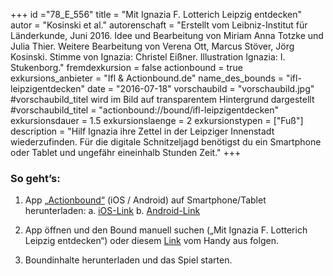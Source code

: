 +++
id ="78_E_556"
title = "Mit Ignazia F. Lotterich Leipzig entdecken"
autor = "Kosinski et al."
autorenschaft = "Erstellt vom Leibniz-Institut für Länderkunde, Juni 2016. Idee und Bearbeitung von Miriam Anna Totzke und Julia Thier. Weitere Bearbeitung von Verena Ott, Marcus Stöver, Jörg Kosinski. Stimme von Ignazia: Christel Eißner. Illustration Ignazia: I. Stukenborg."
fremdexkursion = false
actionbound = true
exkursions_anbieter = "Ifl & Actionbound.de"
name_des_bounds = "ifl-leipzigentdecken"
date = "2016-07-18"
vorschaubild = "vorschaubild.jpg"
#vorschaubild_titel wird im Bild auf transparentem Hintergrund dargestellt
#vorschaubild_titel = "actionbound://bound/ifl-leipzigentdecken"
exkursionsdauer = 1.5
exkursionslaenge = 2
exkursionstypen = ["Fuß"]
description = "Hilf Ignazia ihre Zettel in der Leipziger Innenstadt wiederzufinden. Für die digitale Schnitzeljagd benötigst du ein Smartphone oder Tablet und ungefähr eineinhalb Stunden Zeit."
+++

### So geht’s:

1) App [„Actionbound“](https://actionbound.com/download) (iOS / Android) auf Smartphone/Tablet herunterladen: 
a. [iOS-Link](https://itunes.apple.com/de/app/actionbound/id582660833)
b. [Android-Link](https://play.google.com/store/apps/details?id=de.actionbound&hl=de) 

2) App öffnen und den Bound manuell suchen („Mit Ignazia F. Lotterich Leipzig entdecken“) oder diesem [Link](actionbound://bound/ifl-leipzigentdecken) vom Handy aus folgen. 

3) Boundinhalte herunterladen und das Spiel starten.